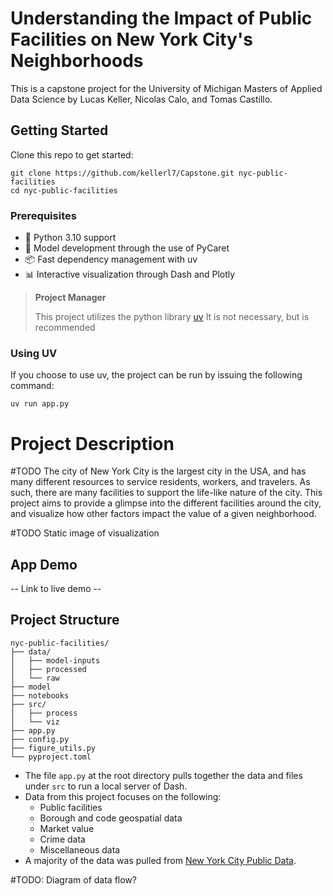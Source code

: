 # Understanding the Impact of Public Facilities on New York City's Neighborhoods
This is a capstone project for the University of Michigan Masters of Applied Data Science by Lucas Keller, Nicolas Calo, and Tomas Castillo.

## Getting Started
Clone this repo to get started:
```
git clone https://github.com/kellerl7/Capstone.git nyc-public-facilities
cd nyc-public-facilities
```
### Prerequisites
- 🚀 Python 3.10 support
- 👾 Model development through the use of PyCaret
- 📦 Fast dependency management with uv
- 📊 Interactive visualization through Dash and Plotly

> **Project Manager**
> 
> This project utilizes the python library [uv](https://docs.astral.sh/uv/)
> It is not necessary, but is recommended

### Using UV
If you choose to use uv, the project can be run by issuing the following command:

```
uv run app.py
```

# Project Description
#TODO The city of New York City is the largest city in the USA, and has many different resources to service residents, workers, and travelers. As such, there are many facilities to support the life-like nature of the city. This project aims to provide a glimpse into the different facilities around the city, and visualize how other factors impact the value of a given neighborhood.

#TODO Static image of visualization
## App Demo
-- Link to live demo --

## Project Structure
```
nyc-public-facilities/
├── data/
│   ├── model-inputs
│   ├── processed
│   └── raw
├── model
├── notebooks
├── src/
│   ├── process
│   └── viz
├── app.py
├── config.py
├── figure_utils.py
└── pyproject.toml
```

- The file `app.py` at the root directory pulls together the data and files under `src` to run a local server of Dash.
- Data from this project focuses on the following:
    - Public facilities
    - Borough and code geospatial data
    - Market value
    - Crime data
    - Miscellaneous data
- A majority of the data was pulled from [New York City Public Data](https://opendata.cityofnewyork.us/).

#TODO: Diagram of data flow?
